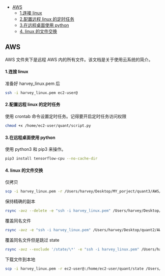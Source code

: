 - [AWS](#aws)
  - [1.连接 linux](#1连接-linux)
  - [2.配置远程 linux 的定时任务](#2配置远程-linux-的定时任务)
  - [3.在远程桌面使用 python](#3在远程桌面使用-python)
  - [4. linux 的文件交换](#4-linux-的文件交换)

## AWS

AWS 文件夹下是远程 AWS 内的所有文件。该文档是关于使用云系统的简介。

#### 1.连接 linux

准备好 harvey_linux.pem 后

```bash
ssh -i harvey_linux.pem ec2-user@
```

#### 2.配置远程 linux 的定时任务

使用 crontab 命令设置定时任务。记得要开启定时任务访问权限

```bash
chmod +x /home/ec2-user/quant/script.py
```

#### 3.在远程桌面使用 python

使用 python3 和 pip3 来操作。

```bash
pip3 install tensorflow-cpu --no-cache-dir
```

#### 4. linux 的文件交换

仅拷贝

```bash
scp -i harvey_linux.pem -r /Users/harvey/Desktop/MY_porject/quant3/AWS/LINUX ec2-user@:/home/ec2-user/quant
```

保持精确的副本

```bash
rsync -avz --delete -e "ssh -i harvey_linux.pem" /Users/harvey/Desktop/quant2/AWS_remote_desktop/20240307/ ec2-user@:/home/ec2-user/quant/
```

覆盖同名文件

```bash
rsync -avz -e "ssh -i harvey_linux.pem" /Users/harvey/Desktop/quant2/AWS_remote_desktop/20240307/ ec2-user@:/home/ec2-user/quant/
```

覆盖同名文件但是跳过 state

```bash
rsync -avz --exclude '/state/\*' -e "ssh -i harvey_linux.pem" /Users/harvey/Desktop/quant2/AWS_remote_desktop/20240319/ ec2-user@:/home/ec2-user/quant/
```

下载文件到本地

```bash
scp -i harvey_linux.pem -r ec2-user@:/home/ec2-user/quant/state /Users/harvey/Desktop/quant2/AWS_download
```
